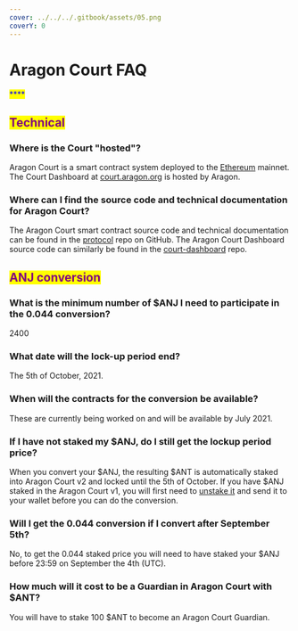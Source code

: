 ```yaml
---
cover: ../../../.gitbook/assets/05.png
coverY: 0
---
```


# Aragon Court FAQ

<mark style="color:blue;">****</mark>

## <mark style="color:purple;">**Technical**</mark>

### Where is the Court "hosted"?

Aragon Court is a smart contract system deployed to the [Ethereum](https://ethereum.org) mainnet. The Court Dashboard at [court.aragon.org](https://court.aragon.org) is hosted by Aragon.

### Where can I find the source code and technical documentation for Aragon Court?

The Aragon Court smart contract source code and technical documentation can be found in the [protocol](https://github.com/aragon/protocol) repo on GitHub. The Aragon Court Dashboard source code can similarly be found in the [court-dashboard](https://github.com/aragon/protocol-dashboard) repo.

## <mark style="color:purple;">ANJ conversion</mark>

### **What is the minimum number of $ANJ I need to participate in the 0.044 conversion?**

2400

### **What date will the lock-up period end?**

The 5th of October, 2021.

### **When will the contracts for the conversion be available?**

These are currently being worked on and will be available by July 2021.

### **If I have not staked my $ANJ, do I still get the lockup period price?**

When you convert your $ANJ, the resulting $ANT is automatically staked into Aragon Court v2 and locked until the 5th of October. If you have $ANJ staked in the Aragon Court v1, you will first need to [unstake it](https://v1.court.aragon.org) and send it to your wallet before you can do the conversion.

### **Will I get the 0.044 conversion if I convert after September 5th?**

No, to get the 0.044 staked price you will need to have staked your $ANJ before 23:59 on September the 4th (UTC).

### **How much will it cost to be a Guardian in Aragon Court with $ANT?**

You will have to stake 100 $ANT to become an Aragon Court Guardian.
